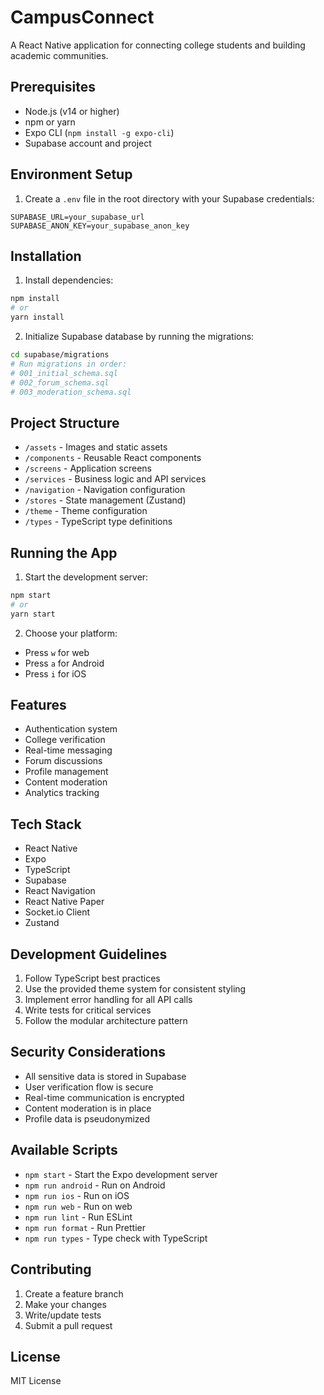 
# CampusConnect

A React Native application for connecting college students and building academic communities.

## Prerequisites

- Node.js (v14 or higher)
- npm or yarn
- Expo CLI (`npm install -g expo-cli`)
- Supabase account and project

## Environment Setup

1. Create a `.env` file in the root directory with your Supabase credentials:
```
SUPABASE_URL=your_supabase_url
SUPABASE_ANON_KEY=your_supabase_anon_key
```

## Installation

1. Install dependencies:
```bash
npm install
# or
yarn install
```

2. Initialize Supabase database by running the migrations:
```bash
cd supabase/migrations
# Run migrations in order:
# 001_initial_schema.sql
# 002_forum_schema.sql
# 003_moderation_schema.sql
```

## Project Structure

- `/assets` - Images and static assets
- `/components` - Reusable React components
- `/screens` - Application screens
- `/services` - Business logic and API services
- `/navigation` - Navigation configuration
- `/stores` - State management (Zustand)
- `/theme` - Theme configuration
- `/types` - TypeScript type definitions

## Running the App

1. Start the development server:
```bash
npm start
# or
yarn start
```

2. Choose your platform:
- Press `w` for web
- Press `a` for Android
- Press `i` for iOS

## Features

- Authentication system
- College verification
- Real-time messaging
- Forum discussions
- Profile management
- Content moderation
- Analytics tracking

## Tech Stack

- React Native
- Expo
- TypeScript
- Supabase
- React Navigation
- React Native Paper
- Socket.io Client
- Zustand

## Development Guidelines

1. Follow TypeScript best practices
2. Use the provided theme system for consistent styling
3. Implement error handling for all API calls
4. Write tests for critical services
5. Follow the modular architecture pattern

## Security Considerations

- All sensitive data is stored in Supabase
- User verification flow is secure
- Real-time communication is encrypted
- Content moderation is in place
- Profile data is pseudonymized

## Available Scripts

- `npm start` - Start the Expo development server
- `npm run android` - Run on Android
- `npm run ios` - Run on iOS
- `npm run web` - Run on web
- `npm run lint` - Run ESLint
- `npm run format` - Run Prettier
- `npm run types` - Type check with TypeScript

## Contributing

1. Create a feature branch
2. Make your changes
3. Write/update tests
4. Submit a pull request

## License

MIT License
